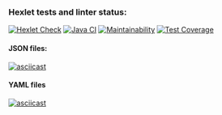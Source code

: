 ### Hexlet tests and linter status:
[![Hexlet Check](https://github.com/Ovsenka/java-project-71/actions/workflows/hexlet-check.yml/badge.svg?branch=main)](https://github.com/Ovsenka/java-project-71/actions/workflows/hexlet-check.yml)
[![Java CI](https://github.com/Ovsenka/java-project-71/actions/workflows/main.yml/badge.svg?branch=main)](https://github.com/Ovsenka/java-project-71/actions/workflows/main.yml)
[![Maintainability](https://api.codeclimate.com/v1/badges/3dd6049652cc9b5836a4/maintainability)](https://codeclimate.com/github/Ovsenka/java-project-71/maintainability)
[![Test Coverage](https://api.codeclimate.com/v1/badges/3dd6049652cc9b5836a4/test_coverage)](https://codeclimate.com/github/Ovsenka/java-project-71/test_coverage)

#### JSON files:
[![asciicast](https://asciinema.org/a/668134.svg)](https://asciinema.org/a/668134)
#### YAML files
[![asciicast](https://asciinema.org/a/677461.svg)](https://asciinema.org/a/677461)
